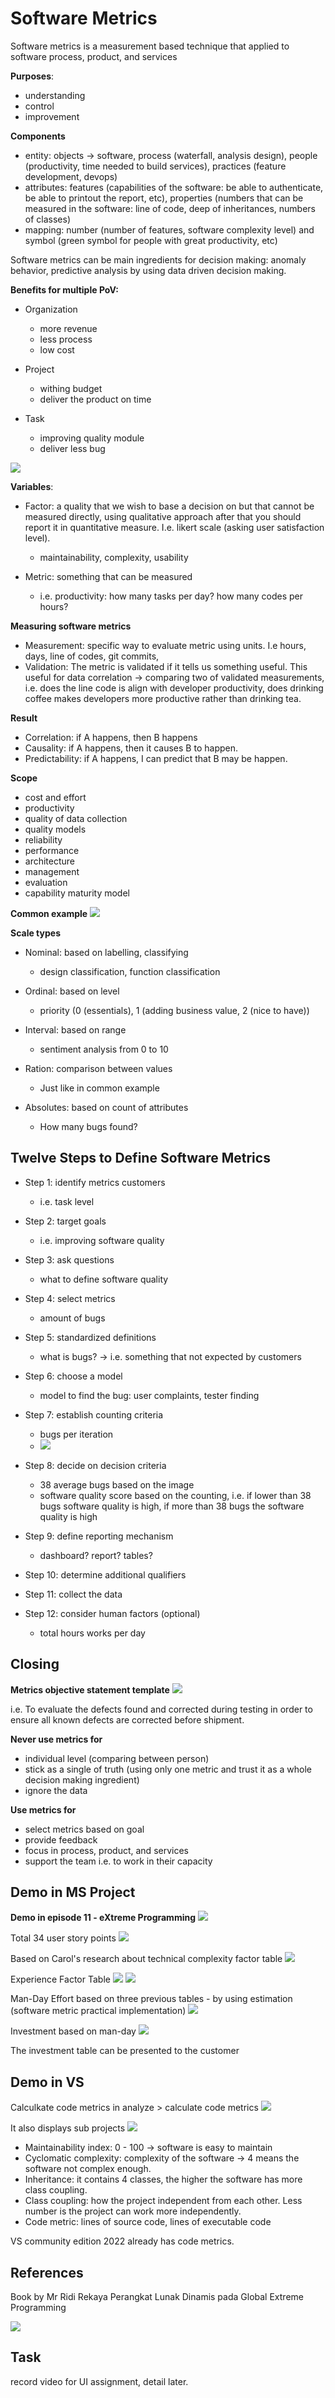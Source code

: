 # Software Metrics

Software metrics is a measurement based technique that applied to software process, product, and services

**Purposes**:
- understanding
- control
- improvement

**Components**
- entity: objects -> software, process (waterfall, analysis design), people (productivity, time needed to build services), practices (feature development, devops)
- attributes: features (capabilities of the software: be able to authenticate, be able to printout the report, etc), properties (numbers that can be measured in the software: line of code, deep of inheritances, numbers of classes)
- mapping: number (number of features, software complexity level) and symbol (green symbol for people with great productivity, etc)

Software metrics can be main ingredients for decision making: anomaly behavior, predictive analysis by using data driven decision making.

**Benefits for multiple PoV:**
- Organization
	- more revenue
	- less process
	- low cost

- Project
	- withing budget
	- deliver the product on time

- Task
	- improving quality module
	- deliver less bug

![](attachments/Pasted%20image%2020211201085829.png)

**Variables**:
- Factor: a quality that we wish to base a decision on but that cannot be measured directly, using qualitative approach after that you should report it in quantitative measure. I.e. likert scale (asking user satisfaction level).
	- maintainability, complexity, usability

- Metric: something that can be measured
	- i.e. productivity: how many tasks per day? how many codes per hours?


**Measuring software metrics**
- Measurement: specific way to evaluate metric using units. I.e hours, days, line of codes, git commits,
- Validation: The metric is validated if it tells us something useful. This useful for data correlation -> comparing two of validated measurements, i.e. does the line code is align with developer productivity, does drinking coffee makes developers more productive rather than drinking tea. 


**Result**
- Correlation: if A happens, then B happens
- Causality: if A happens, then it causes B to happen.
- Predictability: if A happens, I can predict that B may be happen.

**Scope**
- cost and effort
- productivity
- quality of data collection
- quality models
- reliability
- performance
- architecture
- management
- evaluation
- capability maturity model

**Common example**
![](attachments/Pasted%20image%2020211201093444.png)

**Scale types**
- Nominal: based on labelling, classifying
	- design classification, function classification

- Ordinal: based on level
	- priority  (0 (essentials), 1 (adding business value, 2 (nice to have))

- Interval: based on range
	- sentiment analysis from 0 to 10

- Ration: comparison between values
	- Just like in common example

- Absolutes: based on count of attributes
	- How many bugs found?

## Twelve Steps to Define Software Metrics
- Step 1: identify metrics customers
	- i.e. task level

- Step 2: target goals
	- i.e. improving software quality

- Step 3: ask questions
	- what to define software quality

- Step 4: select metrics
	- amount of bugs

- Step 5: standardized definitions
	- what is bugs? -> i.e. something that not expected by customers

- Step 6: choose a model
	- model to find the bug: user complaints, tester finding

- Step 7: establish counting criteria
	- bugs per iteration
	- ![](attachments/Pasted%20image%2020211201100615.png)

- Step 8: decide on decision criteria
	- 38 average bugs based on the image
	- software quality score based on the counting, i.e. if lower than 38 bugs software quality is high, if more than 38 bugs the software quality is high

- Step 9: define reporting mechanism
	- dashboard? report? tables?

- Step 10: determine additional qualifiers

- Step 11: collect the data

- Step 12: consider human factors (optional)
	- total hours works per day

## Closing

**Metrics objective statement template**
![](attachments/Pasted%20image%2020211201101208.png)

i.e.
To evaluate the defects found and corrected during testing in order to ensure all known defects are corrected before shipment.

**Never use metrics for**
- individual level (comparing between person)
- stick as a single of truth (using only one metric and trust it as a whole decision making ingredient)
- ignore the data

**Use metrics for**
- select metrics based on goal
- provide feedback
- focus in process, product, and services
- support the team i.e. to work in their capacity


## Demo in MS Project
**Demo in episode 11 - eXtreme Programming**
![](attachments/Pasted%20image%2020211201102933.png)

Total 34 user story points
![](attachments/Pasted%20image%2020211201102524.png)

Based on Carol's research about technical complexity factor table
![](attachments/Pasted%20image%2020211201102738.png)

Experience Factor Table
![](attachments/Pasted%20image%2020211201102948.png)
![](attachments/Pasted%20image%2020211201103059.png)

Man-Day Effort based on three previous tables - by using estimation (software metric practical implementation)
![](attachments/Pasted%20image%2020211201103145.png)

Investment based on man-day
![](attachments/Pasted%20image%2020211201103245.png)

The investment table can be presented to the customer


## Demo in VS
Calculkate code metrics in analyze > calculate code metrics
![](attachments/Pasted%20image%2020211201110232.png)

It also displays sub projects
![](attachments/Pasted%20image%2020211201110256.png)

- Maintainability index: 0 - 100 -> software is easy to maintain
- Cyclomatic complexity: complexity of the software -> 4 means the software not complex enough.
- Inheritance: it contains 4 classes, the higher the software has more class coupling.
- Class coupling: how the project independent from each other. Less number is the project can work more independently.
- Code metric: lines of source code, lines of executable code

VS community edition 2022 already has code metrics.
 
## References
Book by Mr Ridi
Rekaya Perangkat Lunak Dinamis pada Global Extreme Programming

![](attachments/Pasted%20image%2020211201111001.png)

## Task
record video for UI assignment, detail later.
